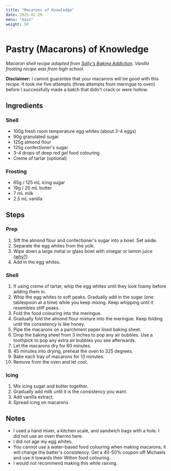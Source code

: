 ```yaml
---
title: "Macarons of Knowledge"
date: 2025-02-20
menu: "main"
weight: 50
---
```


# Pastry (Macarons) of Knowledge

*Macaron shell recipe adapted from [Sally's Baking Addiction](https://sallysbakingaddiction.com/french-macarons/). Vanilla frosting recipe was from high school.* 

**Disclaimer:** I cannot guarantee that your macarons will be good with this recipe. It took me five attempts (three attempts from meringue to oven) before I successfully made a batch that didn't crack or were hollow.

## Ingredients

### Shell
* 100g fresh room temperature egg whites (about 3-4 eggs)
* 90g granulated sugar
* 125g almond flour
* 125g confectioner's sugar
* 3-4 drops of deep red _gel_ food colouring
* Creme of tartar (optional)

### Frosting
* 65g / 125 mL icing sugar
* 19g / 20 mL butter
* 7 mL milk
* 2.5 mL vanilla

## Steps

### Prep
1. Sift the almond flour and confectioner's sugar into a bowl. Set aside.
2. Separate the egg whites from the yolk.
3. Wipe down a large metal or glass bowl with vinegar or lemon juice ([why?](https://www.thedailymeal.com/1143452/for-perfect-meringue-pay-attention-to-the-bowl-youre-using/)).
4. Add in the egg whites.

### Shell
1. If using creme of tartar, whip the egg whites until they look foamy before adding them in.
2. Whip the egg whites to soft peaks. Gradually add in the sugar (one tablespoon at a time) while you keep mixing. Keep whipping until it resembles stiff peaks.
3. Fold the food colouring into the meringue.
4. Gradually fold the almond flour mixture into the meringue. Keep folding until the consistency is like honey.
5. Pipe the macarons on a parchment paper lined baking sheet.
6. Drop the baking sheet from 3 inches to pop any air bubbles. Use a toothpick to pop any extra air bubbles you see afterwards.
6. Let the macarons dry for 60 minutes.
7. 45 minutes into drying, preheat the oven to 325 degrees.
8. Bake each tray of macarons for 13 minutes.
9. Remove from the oven and let cool.

### Icing
1. Mix icing sugar and butter together.
2. Gradually add milk until it is the consistency you want.
3. Add vanilla extract.
4. Spread icing on macarons

## Notes
* I used a hand mixer, a kitchen scale, and sandwich bags with a hole. I did not use an oven thermo here.
* I did not age my egg whites.
* You cannot use a water-based food colouring when making macarons; it will change the batter's consistency. Get a 40-50% coupon off Michaels and use it towards their Wilton food colouring.
* I would not recommend making this while raining.